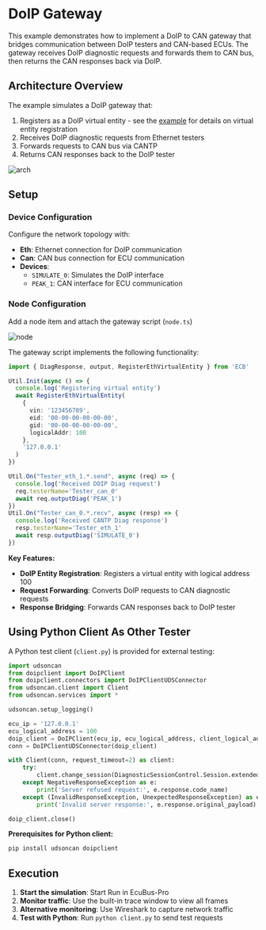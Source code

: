 # DoIP Gateway

This example demonstrates how to implement a DoIP to CAN gateway that bridges communication between DoIP testers and CAN-based ECUs. The gateway receives DoIP diagnostic requests and forwards them to CAN bus, then returns the CAN responses back via DoIP.

## Architecture Overview

The example simulates a DoIP gateway that:

1. Registers as a DoIP virtual entity - see the [example](./../doip_sim_entity/readme.md) for details on virtual entity registration
2. Receives DoIP diagnostic requests from Ethernet testers
3. Forwards requests to CAN bus via CANTP
4. Returns CAN responses back to the DoIP tester

![arch](image1.png)

## Setup

### Device Configuration

Configure the network topology with:

- **Eth**: Ethernet connection for DoIP communication
- **Can**: CAN bus connection for ECU communication
- **Devices**:
  - `SIMULATE_0`: Simulates the DoIP interface
  - `PEAK_1`: CAN interface for ECU communication

### Node Configuration

Add a node item and attach the gateway script (`node.ts`)

![node](image.png)

The gateway script implements the following functionality:

```typescript
import { DiagResponse, output, RegisterEthVirtualEntity } from 'ECB'

Util.Init(async () => {
  console.log('Registering virtual entity')
  await RegisterEthVirtualEntity(
    {
      vin: '123456789',
      eid: '00-00-00-00-00-00',
      gid: '00-00-00-00-00-00',
      logicalAddr: 100
    },
    '127.0.0.1'
  )
})

Util.On("Tester_eth_1.*.send", async (req) => {
  console.log('Received DOIP Diag request')
  req.testerName='Tester_can_0'
  await req.outputDiag('PEAK_1')
})
Util.On("Tester_can_0.*.recv", async (resp) => {
  console.log('Received CANTP Diag response')
  resp.testerName='Tester_eth_1'
  await resp.outputDiag('SIMULATE_0')
})
```

**Key Features:**

- **DoIP Entity Registration**: Registers a virtual entity with logical address 100
- **Request Forwarding**: Converts DoIP requests to CAN diagnostic requests
- **Response Bridging**: Forwards CAN responses back to DoIP tester

## Using Python Client As Other Tester

A Python test client (`client.py`) is provided for external testing:

```python
import udsoncan
from doipclient import DoIPClient
from doipclient.connectors import DoIPClientUDSConnector
from udsoncan.client import Client
from udsoncan.services import *

udsoncan.setup_logging()

ecu_ip = '127.0.0.1'
ecu_logical_address = 100
doip_client = DoIPClient(ecu_ip, ecu_logical_address, client_logical_address=200)
conn = DoIPClientUDSConnector(doip_client)

with Client(conn, request_timeout=2) as client:
    try:
        client.change_session(DiagnosticSessionControl.Session.extendedDiagnosticSession)
    except NegativeResponseException as e:
        print('Server refused request:', e.response.code_name)
    except (InvalidResponseException, UnexpectedResponseException) as e:
        print('Invalid server response:', e.response.original_payload)

doip_client.close()
```

**Prerequisites for Python client:**

```bash
pip install udsoncan doipclient
```

## Execution

1. **Start the simulation**: Start Run in EcuBus-Pro
2. **Monitor traffic**: Use the built-in trace window to view all frames
3. **Alternative monitoring**: Use Wireshark to capture network traffic
4. **Test with Python**: Run `python client.py` to send test requests

